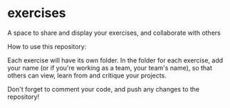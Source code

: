 exercises
=========

A space to share and display your exercises, and collaborate with others


How to use this repository:

Each exercise will have its own folder. In the folder for each exercise, add your name (or if you're working as a team, your team's name), so that others can view, learn from and critique your projects.

Don't forget to comment your code, and push any changes to the repository!
